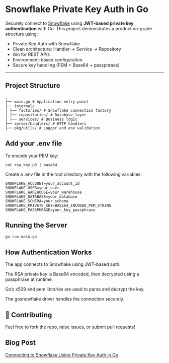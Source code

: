 # Snowflake Private Key Auth in Go

Securely connect to [Snowflake](https://www.snowflake.com/) using **JWT-based private key authentication** with Go. This project demonstrates a production-grade structure using:

- Private Key Auth with Snowflake
- Clean architecture: Handler → Service → Repository
- Gin for REST APIs
- Environment-based configuration
- Secure key handling (PEM + Base64 + passphrase)

---

## Project Structure
```
.
├── main.go # Application entry point
├── internal/
│ ├── factories/ # Snowflake connection factory
│ ├── repositories/ # Database layer
│ ├── services/ # Business logic
├── server/handlers/ # HTTP handlers
├── pkg/utils/ # Logger and env validation
```

## Add your .env file
To encode your PEM key:
```
cat rsa_key.p8 | base64
```
Create a .env file in the root directory with the following variables:
```
SNOWFLAKE_ACCOUNT=your_account_id
SNOWFLAKE_USER=your_user
SNOWFLAKE_WAREHOUSE=your_warehouse
SNOWFLAKE_DATABASE=your_database
SNOWFLAKE_SCHEMA=your_schema
SNOWFLAKE_PRIVATE_KEY=BASE64_ENCODED_PEM_STRING
SNOWFLAKE_PASSPHRASE=your_key_passphrase
```
## Running the Server
```
go run main.go
```

## How Authentication Works
The app connects to Snowflake using JWT-based auth.

The RSA private key is Base64 encoded, then decrypted using a passphrase at runtime.

Go’s x509 and pem libraries are used to parse and decrypt the key.

The gosnowflake driver handles the connection securely.

## 🤝 Contributing
Feel free to fork the repo, raise issues, or submit pull requests!

## Blog Post
[Connecting to Snowflake Using Private Key Auth in Go](http://example.com)
